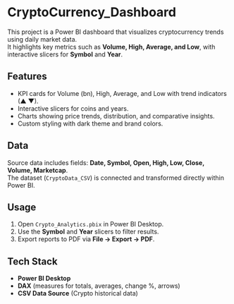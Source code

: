# CryptoCurrency_Dashboard

This project is a Power BI dashboard that visualizes cryptocurrency trends using daily market data.  
It highlights key metrics such as **Volume, High, Average, and Low**, with interactive slicers for **Symbol** and **Year**.  

## Features
- KPI cards for Volume (bn), High, Average, and Low with trend indicators (▲ ▼).
- Interactive slicers for coins and years.
- Charts showing price trends, distribution, and comparative insights.
- Custom styling with dark theme and brand colors.

## Data
Source data includes fields: **Date, Symbol, Open, High, Low, Close, Volume, Marketcap**.  
The dataset (`CryptoData_CSV`) is connected and transformed directly within Power BI.

## Usage
1. Open `Crypto_Analytics.pbix` in Power BI Desktop.  
2. Use the **Symbol** and **Year** slicers to filter results.  
3. Export reports to PDF via **File → Export → PDF**.  

## Tech Stack
- **Power BI Desktop**  
- **DAX** (measures for totals, averages, change %, arrows)  
- **CSV Data Source** (Crypto historical data)  

